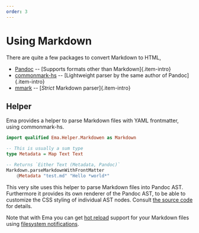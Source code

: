 ```yaml
---
order: 3
---
```


# Using Markdown

There are quite a few packages to convert Markdown to HTML,

- [Pandoc](https://hackage.haskell.org/package/pandoc) -- [Supports formats other than Markdown]{.item-intro}
- [commonmark-hs](https://github.com/jgm/commonmark-hs) -- [Lightweight parser by the same author of Pandoc]{.item-intro}
- [mmark](https://github.com/mmark-md/mmark) -- [*Strict* Markdown parser]{.item-intro}

## Helper

Ema provides a helper to parse Markdown files with YAML frontmatter, using commonmark-hs.

```haskell
import qualified Ema.Helper.Markdowen as Markdown

-- This is usually a sum type
type Metadata = Map Text Text 

-- Returns `Either Text (Metadata, Pandoc)`
Markdown.parseMarkdownWithFrontMatter 
    @Metadata "test.md" "Hello *world*"
```

This very site uses this helper to parse Markdown files into Pandoc AST. Furthermore it provides its own renderer of the Pandoc AST, to be able to customize the CSS styling of individual AST nodes. Consult [the source code](https://github.com/srid/ema-docs/blob/master/src/Main.hs) for details.

Note that with Ema you can get [hot reload](concepts/hot-reload.md) support for your Markdown files using [filesystem notifications](guide/helpers/filesystem.md).
